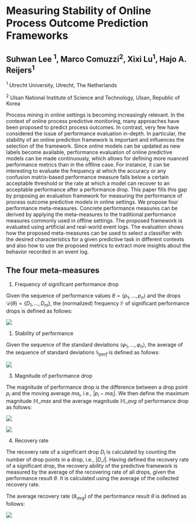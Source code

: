 # Measuring Stability of Online Process Outcome Prediction Frameworks
## Suhwan Lee <sup>1</sup>, Marco Comuzzi<sup>2</sup>, Xixi Lu<sup>1</sup>, Hajo A. Reijers<sup>1</sup>

<sup>1</sup> Utrecht University, Utrecht, The Netherlands

<sup>2</sup> Ulsan National Institute of Science and Technology, Ulsan, Republic of Korea

Process mining in online settings is becoming increasingly relevant. In the context of online process predictive monitoring, many approaches have been proposed to predict process outcomes. In contrast, very few have considered the issue of performance evaluation in-depth. In particular, the stability of an online prediction framework is important and influences the selection of the framework. 
Since online models can be updated as new labels become available, performance evaluation of online predictive models can be made continuously, which allows for defining more nuanced performance metrics than in the offline case. 
For instance, it can be interesting to evaluate the frequency at which the accuracy or any confusion matrix-based performance measure falls below a certain acceptable threshold or the rate at which a model can recover to an acceptable performance after a performance drop. 
This paper fills this gap by proposing an evaluation framework for measuring the performance of process outcome predictive models in online settings. We propose four performance meta-measures. Concrete performance measures can be derived by applying the meta-measures to the traditional performance measures commonly used in offline settings. 
The proposed framework is evaluated using artificial and real-world event logs. The evaluation shows how the proposed meta-measures can be used to select a classifier with the desired characteristics for a given predictive task in different contexts and also how to use the proposed metrics to extract more insights about the behavior recorded in an event log.  

## The four meta-measures

1. Frequency of significant performance drop

Given the sequence of performance values $\theta = \langle p_1, ..., p_n \rangle$ and the drops $\mathcal{D}(\theta) = \{D_1, ..., D_m\}$, the (normalized) frequency $\mathbb{F}$ of significant performance drops is defined as follows:


<img src=https://latex2png.com/pngs/267efd56023439c6aa5dded1628b17bc.png></img>

1. Stability of performance

Given the sequence of the standard deviations $\langle \varphi_1, ..., \varphi_n \rangle$, the average of the sequence of standard deviations $\mathbb{S}_{perf}$ is defined as follows: 

<img src=https://latex2png.com/pngs/6b7a2493257ece2b8c7cd164078ff7dc.png></img>

3. Magnitude of performance drop

The magnitude of performance drop is the difference between a drop point $p_{i}$ and the moving average $ma_i$, i.e., $\lvert p_i - ma_i \rvert$. 
We then define the maximum magnitude $\mathbb{M}\_{max}$ and the average magnitude $\mathbb{M}\_{avg}$ of performance drop as follows:

<img src=https://latex2png.com/pngs/5a68b7f18098af3b6762f8f81051e1ac.png></img>


<img src=https://latex2png.com/pngs/059edf0c13a65fd5369b4da093b8ec82.png></img>

4. Recovery rate

The recovery rate of a significant drop $D_{i}$ is calculated by counting the number of drop points in a drop, i.e., $\lvert D\_{i} \rvert$. Having defined the recovery rate of a significant drop, the recovery ability of the predictive framework is measured by the average of the recovering rate of all drops, given the performance result $\theta$. It is calculated using the average of the collected recovery rate. 

The average recovery rate ($\mathbb{R}_{avg}$) of the performance result $\theta$ is defined as follows:

<img src=https://latex2png.com/pngs/a65f835e5a380c61e305980581bdb6c1.png></img>

